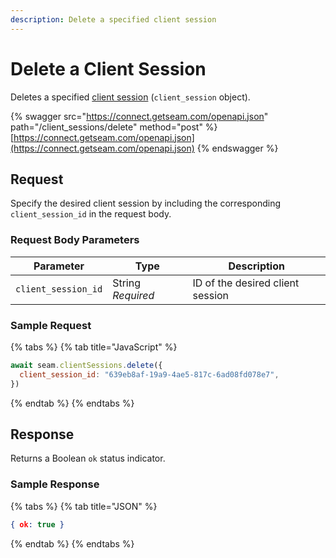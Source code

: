 ```yaml
---
description: Delete a specified client session
---
```


# Delete a Client Session

Deletes a specified [client session](../../core-concepts/workspaces/client-session-tokens.md) (`client_session` object).

{% swagger src="https://connect.getseam.com/openapi.json" path="/client_sessions/delete" method="post" %}
[https://connect.getseam.com/openapi.json](https://connect.getseam.com/openapi.json)
{% endswagger %}

## Request

Specify the desired client session by including the corresponding `client_session_id` in the request body.

### Request Body Parameters

<table><thead><tr><th>Parameter</th><th width="112.33333333333331">Type</th><th>Description</th></tr></thead><tbody><tr><td><code>client_session_id</code></td><td>String<br><em>Required</em></td><td>ID of the desired client session</td></tr></tbody></table>

### Sample Request

{% tabs %}
{% tab title="JavaScript" %}
```javascript
await seam.clientSessions.delete({
  client_session_id: "639eb8af-19a9-4ae5-817c-6ad08fd078e7",
})
```
{% endtab %}
{% endtabs %}

## Response

Returns a Boolean `ok` status indicator.

### Sample Response

{% tabs %}
{% tab title="JSON" %}
```json
{ ok: true }
```
{% endtab %}
{% endtabs %}
